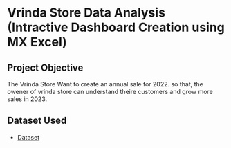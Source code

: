 # Vrinda Store Data Analysis (Intractive Dashboard Creation using MX Excel)
## Project Objective 
The Vrinda Store Want to create an annual sale for 2022. so that, the owener of vrinda store can understand theire customers and grow more sales in 2023.

## Dataset Used
- <a href="https://github.com/patilgirish98/Data-Analysis-Dashboard/blob/main/Vrinda%20Store%20Data%20Analysis.xlsx">Dataset</a>
